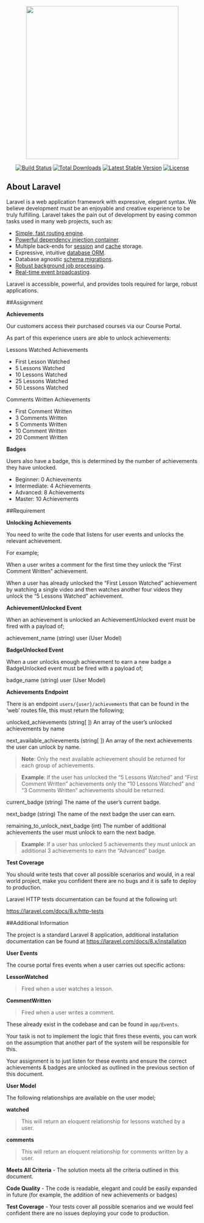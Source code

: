 <p align="center"><a href="https://laravel.com" target="_blank"><img src="https://raw.githubusercontent.com/laravel/art/master/logo-lockup/5%20SVG/2%20CMYK/1%20Full%20Color/laravel-logolockup-cmyk-red.svg" width="400"></a></p>

<p align="center">
<a href="https://travis-ci.org/laravel/framework"><img src="https://travis-ci.org/laravel/framework.svg" alt="Build Status"></a>
<a href="https://packagist.org/packages/laravel/framework"><img src="https://img.shields.io/packagist/dt/laravel/framework" alt="Total Downloads"></a>
<a href="https://packagist.org/packages/laravel/framework"><img src="https://img.shields.io/packagist/v/laravel/framework" alt="Latest Stable Version"></a>
<a href="https://packagist.org/packages/laravel/framework"><img src="https://img.shields.io/packagist/l/laravel/framework" alt="License"></a>
</p>

## About Laravel

Laravel is a web application framework with expressive, elegant syntax. We believe development must be an enjoyable and creative experience to be truly fulfilling. Laravel takes the pain out of development by easing common tasks used in many web projects, such as:

- [Simple, fast routing engine](https://laravel.com/docs/routing).
- [Powerful dependency injection container](https://laravel.com/docs/container).
- Multiple back-ends for [session](https://laravel.com/docs/session) and [cache](https://laravel.com/docs/cache) storage.
- Expressive, intuitive [database ORM](https://laravel.com/docs/eloquent).
- Database agnostic [schema migrations](https://laravel.com/docs/migrations).
- [Robust background job processing](https://laravel.com/docs/queues).
- [Real-time event broadcasting](https://laravel.com/docs/broadcasting).

Laravel is accessible, powerful, and provides tools required for large, robust applications.

##Assignment

**Achievements**

Our customers access their purchased courses via our Course Portal.

As part of this experience users are able to unlock achievements:

Lessons Watched Achievements

- First Lesson Watched
- 5 Lessons Watched
- 10 Lessons Watched
- 25 Lessons Watched
- 50 Lessons Watched

Comments Written Achievements

- First Comment Written
- 3 Comments Written
- 5 Comments Written
- 10 Comment Written
- 20 Comment Written


**Badges**

Users also have a badge, this is determined by the number of achievements they have unlocked.


- Beginner: 0 Achievements
- Intermediate: 4 Achievements
- Advanced: 8 Achievements
- Master: 10 Achievements


##Requirement

**Unlocking Achievements**

You need to write the code that listens for user events and unlocks the relevant achievement. 

For example;

When a user writes a comment for the first time they unlock the “First Comment Written” achievement.

When a user has already unlocked the “First Lesson Watched” achievement by watching a single video and then watches another four videos they unlock the “5 Lessons Watched” achievement.


**AchievementUnlocked Event**

When an achievement is unlocked an AchievementUnlocked event must be fired with a payload of; 

achievement_name (string)
user (User Model)


**BadgeUnlocked Event**

When a user unlocks enough achievement to earn a new badge a BadgeUnlocked event must be fired with a payload of; 

badge_name (string)
user (User Model)



**Achievements Endpoint**

There is an endpoint `users/{user}/achievements` that can be found in the ‘web’ routes file, this must return the following;

unlocked_achievements (string[ ]) 
An array of the user’s unlocked achievements by name

next_available_achievements (string[ ])
An array of the next achievements the user can unlock by name. 

>**Note**: Only the next available achievement should be returned for each group of achievements. 

>**Example**: If the user has unlocked the “5 Lessons Watched” and “First Comment Written” achievements only the “10 Lessons Watched” and “3 Comments Written“ achievements should be returned.

current_badge (string) 
The name of the user’s current badge.

next_badge (string)
The name of the next badge the user can earn.

remaining_to_unlock_next_badge (int)
The number of additional achievements the user must unlock to earn the next badge. 

>**Example**: If a user has unlocked 5 achievements they must unlock an additional 3 achievements to earn the “Advanced” badge.


**Test Coverage**

You should write tests that cover all possible scenarios and would, in a real world project, make you confident there are no bugs and it is safe to deploy to production.

Laravel HTTP tests documentation can be found at the following url:

https://laravel.com/docs/8.x/http-tests


##Additional Information

The project is a standard Laravel 8 application, additional installation documentation can be found at  https://laravel.com/docs/8.x/installation

**User Events**

The course portal fires events when a user carries out specific actions: 

**LessonWatched** 
>Fired when a user watches a lesson.

**CommentWritten**
>Fired when a user writes a comment. 

These already exist in the codebase and can be found in `app/Events`.

Your task is not to implement the logic that fires these events, you can work on the assumption that another part of the system will be responsible for this. 

Your assignment is to just listen for these events and ensure the correct achievements & badges are unlocked as outlined in the previous section of this document. 

**User Model**

The following relationships are available on the user model;

**watched**
>This will return an eloquent relationship for lessons watched by a user.

**comments**
>This will return an eloquent relationship for comments written by a user.




**Meets All Criteria** - The solution meets all the criteria outlined in this document.

**Code Quality** - The code is readable, elegant and could be easily expanded in future (for example, the addition of new achievements or badges)

**Test Coverage** - Your tests cover all possible scenarios and we would feel confident there are no issues deploying your code to production.

